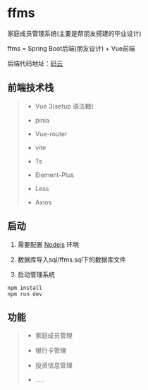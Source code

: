 # ffms

家庭成员管理系统(主要是帮朋友搭建的毕业设计)

ffms = Spring Boot后端(朋友设计) + Vue前端

后端代码地址：[码云](https://gitee.com/zhike-violet/ffms.git)

## 前端技术栈

> - Vue 3(setup 语法糖)
>   
> - pinia
>   
> - Vue-router
>   
> - vite
>   
> - Ts
>   
> - Element-Plus
>   
> - Less
>   
> - Axios
>   

## 启动

1. 需要配置 [Nodejs](https://nodejs.org/en/download/) 环境
  
2. 数据库导入sql/ffms.sql下的数据库文件
  
3. 启动管理系统
  
  ```
  npm install
  npm run dev
  ```
  

## 功能

> - 家庭成员管理
>   
> - 银行卡管理
>   
> - 投资信息管理
>   
> - .....
>